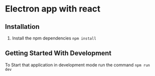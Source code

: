 # Electron app with react

## Installation
1. Install the npm dependencies `npm install`

## Getting Started With Development
To Start that application in development mode run the command `npm run dev`